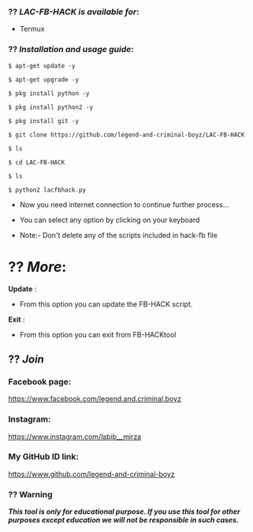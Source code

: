 ### ?? ***LAC-FB-HACK is available for***:

* Termux

### ?? ***Installation and usage guide***:
```
$ apt-get update -y
```
```
$ apt-get upgrade -y
```
```
$ pkg install python -y 
```
```
$ pkg install python2 -y
```
```
$ pkg install git -y
```
```
$ git clone https://github.com/legend-and-criminal-boyz/LAC-FB-HACK
```
```
$ ls
```
```
$ cd LAC-FB-HACK
```
```
$ ls
```
```
$ python2 lacfbhack.py
```

* Now you need internet connection to continue further process...

* You can select any option by clicking on your keyboard

* Note:- Don't delete any of the scripts included in hack-fb file

# ?? ***More***:

__Update__ :
- From this option you can update the FB-HACK script.

__Exit__ :
- From this option you can exit from FB-HACKtool 



## ?? ***Join***

### Facebook page: 
https://www.facebook.com/legend.and.criminal.boyz


### Instagram: 
https://www.instagram.com/labib__mirza

### My GitHub ID link:
https://www.github.com/legend-and-criminal-boyz

### ?? Warning

***This tool is only for educational purpose. If you use this tool for other purposes except education we will not be responsible in such cases.***
